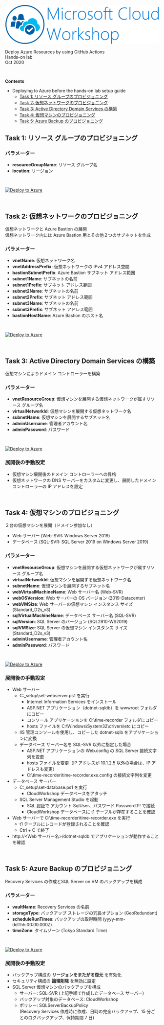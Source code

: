 ![Microsoft Cloud Workshop](images/ms-cloud-workshop.png)

Deploy Azure Resources by using GitHub Actions  
Hands-on lab  
Oct 2020

<br />

**Contents**
- Deploying to Azure before the hands-on lab setup guide
  - [Task 1: リソース グループのプロビジョニング](#task-1-リソース-グループのプロビジョニング)
  - [Task 2: 仮想ネットワークのプロビジョニング](#task-2-仮想ネットワークのプロビジョニング)
  - [Task 3: Active Directory Domain Services の構築](#task-3-active-directory-domain-services-の構築)
  - [Task 4: 仮想マシンのプロビジョニング](#task-4-仮想マシンのプロビジョニング)
  - [Task 5: Azure Backup のプロビジョニング](#task-5-azure-backup-のプロビジョニング)

## Task 1: リソース グループのプロビジョニング

### パラメーター
- **resourceGroupName**: リソース グループ名
- **location**: リージョン

<br />

[![Deploy to Azure](https://aka.ms/deploytoazurebutton)](https://portal.azure.com/#create/Microsoft.Template/uri/https%3A%2F%2Fraw.githubusercontent.com%2Fhiroyay-ms%2FDeploying-to-Azure-for-CSA%2Fmain%2FHands-on-Lab%2Ftemplates%2Fdeploy-resource-group.json)

<br />

## Task 2: 仮想ネットワークのプロビジョニング
仮想ネットワークと Azure Bastion の展開  
仮想ネットワーク内には Azure Bastion 用とその他２つのサブネットを作成  

### パラメーター
- **vnetName**: 仮想ネットワーク名
- **vnetAddressPrefix**: 仮想ネットワークの IPv4 アドレス空間
- **bastionSubnetPrefix**: Azure Bastion サブネット アドレス範囲
- **subnet1Name**: サブネットの名前
- **subnet1Prefix**: サブネット アドレス範囲
- **subnet2Name**: サブネットの名前
- **subnet2Prefix**: サブネット アドレス範囲
- **subnet3Name**: サブネットの名前
- **subnet3Prefix**: サブネット アドレス範囲
- **bastionHostName**: Azure Bastion のホスト名

<br />

[![Deploy to Azure](https://aka.ms/deploytoazurebutton)](https://portal.azure.com/#create/Microsoft.Template/uri/https%3A%2F%2Fraw.githubusercontent.com%2Fhiroyay-ms%2FDeploying-to-Azure-for-CSA%2Fmain%2FHands-on-Lab%2Ftemplates%2Fdeploy-vnet-three-subnets-with-bastion.json)

<br />

## Task 3: Active Directory Domain Services の構築
仮想マシンによりドメイン コントローラーを構築

### パラメーター
- **vnetResourceGroup**: 仮想マシンを展開する仮想ネットワークが属すリソース グループ名
- **virtualNetworkId**: 仮想マシンを展開する仮想ネットワーク名
- **subnetName**: 仮想マシンを展開するサブネット名
- **adminUsername**: 管理者アカウント名
- **adminPassword**: パスワード

<br />

[![Deploy to Azure](https://aka.ms/deploytoazurebutton)](https://portal.azure.com/#create/Microsoft.Template/uri/https%3A%2F%2Fraw.githubusercontent.com%2Fhiroyay-ms%2FDeploying-to-Azure-for-CSA%2Fmain%2FHands-on-Lab%2Ftemplates%2Fdeploy-vm-as-domain-controller.json)

### 展開後の手動設定
- 仮想マシン展開後のドメイン コントローラーへの昇格
- 仮想ネットワークの DNS サーバーをカスタムに変更し、展開したドメイン コントローラーの IP アドレスを設定

<br />

## Task 4: 仮想マシンのプロビジョニング
２台の仮想マシンを展開（ドメイン参加なし）  
- Web サーバー (Web-SVR: Windows Server 2019)
- データベース (SQL-SVR: SQL Server 2019 on Windows Server 2019)

### パラメーター
- **vnetResourceGroup**: 仮想マシンを展開する仮想ネットワークが属すリソース グループ名
- **virtualNetworkId**: 仮想マシンを展開する仮想ネットワーク名
- **subnetName**: 仮想マシンを展開するサブネット名
- **webVirtualMachineName**: Web サーバー名 (Web-SVR)
- **webOSVersion**: Web サーバーの OS バージョン (2019-Datacenter)
- **webVMSize**: Web サーバーの仮想マシン インスタンス サイズ (Standard_D2s_v3)
- **sqlVirtualMachineName**: データベース サーバー名 (SQL-SVR)
- **sqlVersion**: SQL Server のバージョン (SQL2910-WS2019)
- **sqlVMSize**: SQL Server の仮想マシン インスタンス サイズ (Standard_D2s_v3)
- **adminUsername**: 管理者アカウント名
- **adminPassword**: パスワード

<br />

[![Deploy to Azure](https://aka.ms/deploytoazurebutton)](https://portal.azure.com/#create/Microsoft.Template/uri/https%3A%2F%2Fraw.githubusercontent.com%2Fhiroyay-ms%2FDeploying-to-Azure-for-CSA%2Fmain%2FHands-on-Lab%2Ftemplates%2Fdeploy-vm-web-and-sql.json)


### 展開後の手動設定
- Web サーバー
  - C:\_setup\set-webserver.ps1 を実行
    - Internet Information Services をインストール
    - ASP.NET アプリケーション（dotnet-sqldb）を wwwroot フォルダにコピー
    - コンソール アプリケーションを C:\time-recorder フォルダにコピー
    - hosts ファイルを C:\Windows\System32\drivers\etc にコピー
  - IIS 管理コンソールを使用し、コピーした dotnet-sqlb をアプリケーションに変換
  - データベース サーバー名を SQL-SVR 以外に指定した場合
    - ASP.NET アプリケーションの Web.config の SQL Server 接続文字列を変更
    - hosts ファイルを変更（IP アドレスが 10.1.2.5 以外の場合は、IP アドレスも変更）
    - C:\time-recorder\time-recorder.exe.config の接続文字列を変更
- データベース サーバー
  - C:\_setup\set-database.ps1 を実行
    - CloudWorkshop データベースをアタッチ
  - SQL Server Management Studio を起動
    - SQL 認証で アカウント SqlUser、パスワード Password.1!! で接続
    - CloudWorkshop データベースに t1 テーブルが存在することを確認
- Web サーバーで C:\time-recorder\time-recorder.exe を実行
  - t1 テーブルにレコードが登録されることを確認
  - Ctrl + C で終了
- http://<Web サーバー名>/dotnet-sqldb でアプリケーションが動作することを確認

<br />

## Task 5: Azure Backup のプロビジョニング
Recovery Services の作成とSQL Server on VM のバックアップを構成

### パラメーター
- **vaultName**: Recovery Services の名前
- **storageType**: バックアップ ストレージの冗長オプション (GeoRedundant)
- **scheduleRunTimes**: バックアップの取得時間 (yyyy-mm-ddThh:00:00.000Z)
- **timeZone**: タイムゾーン (Tokyo Standard Time)

<br />

[![Deploy to Azure](https://aka.ms/deploytoazurebutton)](https://portal.azure.com/#create/Microsoft.Template/uri/https%3A%2F%2Fraw.githubusercontent.com%2Fhiroyay-ms%2FDeploying-to-Azure-for-CSA%2Fmain%2FHands-on-Lab%2Ftemplates%2Fdeploy-recovery-services-with-backup-policy.json)

### 展開後の手動設定
- バックアップ構成の **リージョンをまたがる復元** を有効化
- セキュリティ構成の **論理削除** を無効に設定
- SQL Server 仮想マシンのバックアップを構成
  - サーバー: SQL-SVR (上記手順で作成したデータベース サーバー)
  - バックアップ対象のデータベース: CloudWorkshop
  - ポリシー: SQLServerBackupPolicy  
   (Recovery Services 作成時に作成、日時の完全バックアップ、15 分ごとのログバックアップ、保持期間 7 日)